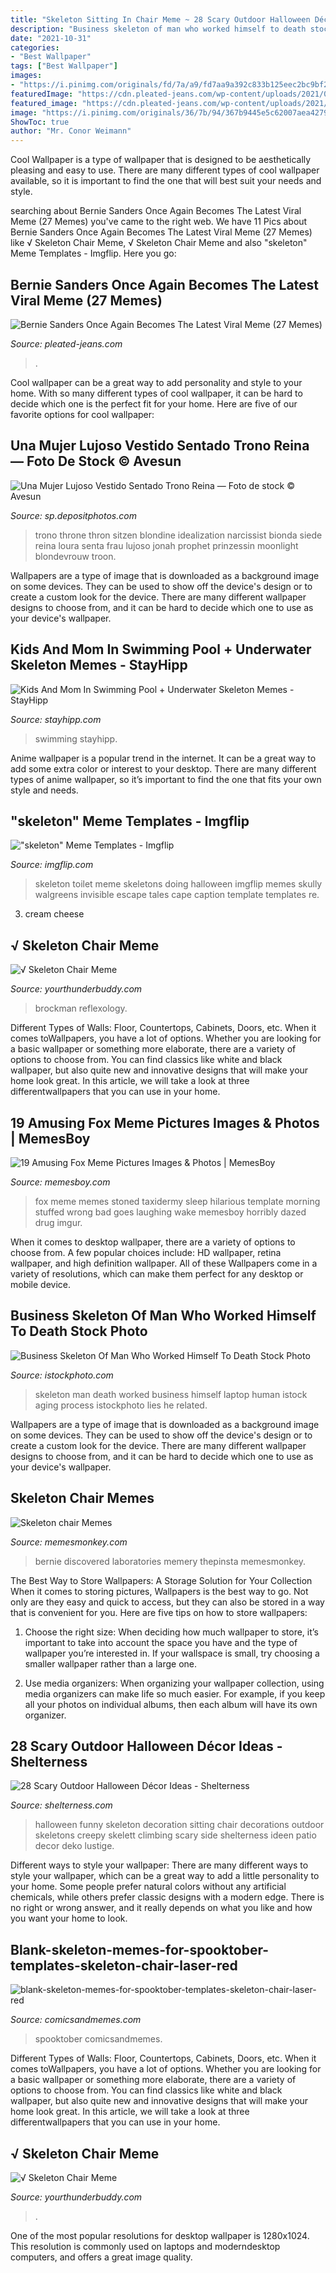 ```yaml
---
title: "Skeleton Sitting In Chair Meme ~ 28 Scary Outdoor Halloween Décor Ideas"
description: "Business skeleton of man who worked himself to death stock photo"
date: "2021-10-31"
categories:
- "Best Wallpaper"
tags: ["Best Wallpaper"]
images:
- "https://i.pinimg.com/originals/fd/7a/a9/fd7aa9a392c833b125eec2bc9bf290b6.jpg"
featuredImage: "https://cdn.pleated-jeans.com/wp-content/uploads/2021/01/bernie-sanders-inauguration-chair-meme-6.jpg"
featured_image: "https://cdn.pleated-jeans.com/wp-content/uploads/2021/01/bernie-sanders-inauguration-chair-meme-6.jpg"
image: "https://i.pinimg.com/originals/36/7b/94/367b9445e5c62007aea4279b43cf1672.png"
ShowToc: true
author: "Mr. Conor Weimann"
---
```



Cool Wallpaper is a type of wallpaper that is designed to be aesthetically pleasing and easy to use. There are many different types of cool wallpaper available, so it is important to find the one that will best suit your needs and style.

	

		
searching about Bernie Sanders Once Again Becomes The Latest Viral Meme (27 Memes) you've came to the right web. We have 11 Pics about Bernie Sanders Once Again Becomes The Latest Viral Meme (27 Memes) like √ Skeleton Chair Meme, √ Skeleton Chair Meme and also &quot;skeleton&quot; Meme Templates - Imgflip. Here you go:
		
    
## Bernie Sanders Once Again Becomes The Latest Viral Meme (27 Memes)

<img loading=lazy src="https://cdn.pleated-jeans.com/wp-content/uploads/2021/01/bernie-sanders-inauguration-chair-meme-6.jpg" onerror="this.onerror=null;this.src='https://tse1.mm.bing.net/th?id=OIP.HnHMu8TBV_Pjzx1ZRAvvvgHaIx&amp;pid=15.1';" alt="Bernie Sanders Once Again Becomes The Latest Viral Meme (27 Memes)">

_Source: pleated-jeans.com_

>. 

	

Cool wallpaper can be a great way to add personality and style to your home. With so many different types of cool wallpaper, it can be hard to decide which one is the perfect fit for your home. Here are five of our favorite options for cool wallpaper: 

    
## Una Mujer Lujoso Vestido Sentado Trono Reina — Foto De Stock © Avesun

<img loading=lazy src="https://st4.depositphotos.com/1030375/20148/i/950/depositphotos_201484852-stock-photo-woman-luxurious-gown-dress-sitting.jpg" onerror="this.onerror=null;this.src='https://tse4.mm.bing.net/th?id=OIP.s4ccXuZx8lYmDLo5W2fzPAHaE8&amp;pid=15.1';" alt="Una Mujer Lujoso Vestido Sentado Trono Reina — Foto de stock © Avesun">

_Source: sp.depositphotos.com_

>trono throne thron sitzen blondine idealization narcissist bionda siede reina loura senta frau lujoso jonah prophet prinzessin moonlight blondevrouw troon. 

	

Wallpapers are a type of image that is downloaded as a background image on some devices. They can be used to show off the device's design or to create a custom look for the device. There are many different wallpaper designs to choose from, and it can be hard to decide which one to use as your device's wallpaper.

    
## Kids And Mom In Swimming Pool + Underwater Skeleton Memes - StayHipp

<img loading=lazy src="https://stayhipp.com/wp-content/uploads/2020/06/swimming-poo-l.jpg" onerror="this.onerror=null;this.src='https://tse4.mm.bing.net/th?id=OIP.l7Ja3DCENy2AwsrmPqLpFwHaEC&amp;pid=15.1';" alt="Kids And Mom In Swimming Pool + Underwater Skeleton Memes - StayHipp">

_Source: stayhipp.com_

>swimming stayhipp. 

	

Anime wallpaper is a popular trend in the internet. It can be a great way to add some extra color or interest to your desktop. There are many different types of anime wallpaper, so it’s important to find the one that fits your own style and needs.

    
## &quot;skeleton&quot; Meme Templates - Imgflip

<img loading=lazy src="https://i.imgflip.com/dgdxr.jpg" onerror="this.onerror=null;this.src='https://tse1.mm.bing.net/th?id=OIP.Rzoa-GMX2jbrAZxxnCjXMgAAAA&amp;pid=15.1';" alt="&quot;skeleton&quot; Meme Templates - Imgflip">

_Source: imgflip.com_

>skeleton toilet meme skeletons doing halloween imgflip memes skully walgreens invisible escape tales cape caption template templates re. 

	

3. cream cheese 

    
## √ Skeleton Chair Meme

<img loading=lazy src="https://i.pinimg.com/originals/36/7b/94/367b9445e5c62007aea4279b43cf1672.png" onerror="this.onerror=null;this.src='https://tse4.mm.bing.net/th?id=OIP.9UBj-zPMeY8tMLkC87cjvwHaHa&amp;pid=15.1';" alt="√ Skeleton Chair Meme">

_Source: yourthunderbuddy.com_

>brockman reflexology. 

	

Different Types of Walls: Floor, Countertops, Cabinets, Doors, etc.
When it comes toWallpapers, you have a lot of options. Whether you are looking for a basic wallpaper or something more elaborate, there are a variety of options to choose from. You can find classics like white and black wallpaper, but also quite new and innovative designs that will make your home look great. In this article, we will take a look at three differentwallpapers that you can use in your home.

    
## 19 Amusing Fox Meme Pictures Images &amp; Photos | MemesBoy

<img loading=lazy src="http://memesboy.com/wp-content/uploads/2018/03/Hilarious-Fox-Meme.jpg" onerror="this.onerror=null;this.src='https://tse2.mm.bing.net/th?id=OIP.quaIMS1l1mzxrYNkuuKBtQHaJ4&amp;pid=15.1';" alt="19 Amusing Fox Meme Pictures Images &amp; Photos | MemesBoy">

_Source: memesboy.com_

>fox meme memes stoned taxidermy sleep hilarious template morning stuffed wrong bad goes laughing wake memesboy horribly dazed drug imgur. 

	

When it comes to desktop wallpaper, there are a variety of options to choose from. A few popular choices include: HD wallpaper, retina wallpaper, and high definition wallpaper. All of these Wallpapers come in a variety of resolutions, which can make them perfect for any desktop or mobile device. 

    
## Business Skeleton Of Man Who Worked Himself To Death Stock Photo

<img loading=lazy src="https://media.istockphoto.com/photos/business-skeleton-of-man-who-worked-himself-to-death-picture-id187574471" onerror="this.onerror=null;this.src='https://tse1.mm.bing.net/th?id=OIP.np0j0YK4GWVkWVV79E-vmAHaE8&amp;pid=15.1';" alt="Business Skeleton Of Man Who Worked Himself To Death Stock Photo">

_Source: istockphoto.com_

>skeleton man death worked business himself laptop human istock aging process istockphoto lies he related. 

	

Wallpapers are a type of image that is downloaded as a background image on some devices. They can be used to show off the device's design or to create a custom look for the device. There are many different wallpaper designs to choose from, and it can be hard to decide which one to use as your device's wallpaper.

    
## Skeleton Chair Memes

<img loading=lazy src="https://www.memesmonkey.com/images/memesmonkey/s_d5/d57d549668b941ad00c4da4548bfb61d.jpeg" onerror="this.onerror=null;this.src='https://tse2.mm.bing.net/th?id=OIP.zQJTnF9v6Eehs29W04q14AAAAA&amp;pid=15.1';" alt="Skeleton chair Memes">

_Source: memesmonkey.com_

>bernie discovered laboratories memery thepinsta memesmonkey. 

	

The Best Way to Store Wallpapers: A Storage Solution for Your Collection
When it comes to storing pictures, Wallpapers is the best way to go. Not only are they easy and quick to access, but they can also be stored in a way that is convenient for you. Here are five tips on how to store wallpapers:
1) Choose the right size: When deciding how much wallpaper to store, it’s important to take into account the space you have and the type of wallpaper you’re interested in. If your wallspace is small, try choosing a smaller wallpaper rather than a large one.

2) Use media organizers: When organizing your wallpaper collection, using media organizers can make life so much easier. For example, if you keep all your photos on individual albums, then each album will have its own organizer.

    
## 28 Scary Outdoor Halloween Décor Ideas - Shelterness

<img loading=lazy src="https://i.shelterness.com/2016/09/10-skeleton-sitting-in-a-chair-is-a-great-creepy-decoration.jpg" onerror="this.onerror=null;this.src='https://tse2.mm.bing.net/th?id=OIP.dvz0tIdjX9Lyjr7XiaU82gHaKF&amp;pid=15.1';" alt="28 Scary Outdoor Halloween Décor Ideas - Shelterness">

_Source: shelterness.com_

>halloween funny skeleton decoration sitting chair decorations outdoor skeletons creepy skelett climbing scary side shelterness ideen patio decor deko lustige. 

	

Different ways to style your wallpaper:
There are many different ways to style your wallpaper, which can be a great way to add a little personality to your home. Some people prefer natural colors without any artificial chemicals, while others prefer classic designs with a modern edge. There is no right or wrong answer, and it really depends on what you like and how you want your home to look.

    
## Blank-skeleton-memes-for-spooktober-templates-skeleton-chair-laser-red

<img loading=lazy src="https://comicsandmemes.com/wp-content/uploads/blank-skeleton-memes-for-spooktober-templates-skeleton-chair-laser-red-eyes-crazy.jpg" onerror="this.onerror=null;this.src='https://tse3.mm.bing.net/th?id=OIP.G1yJQDhgYjEW94gkqntwPQHaKy&amp;pid=15.1';" alt="blank-skeleton-memes-for-spooktober-templates-skeleton-chair-laser-red">

_Source: comicsandmemes.com_

>spooktober comicsandmemes. 

	

Different Types of Walls: Floor, Countertops, Cabinets, Doors, etc.
When it comes toWallpapers, you have a lot of options. Whether you are looking for a basic wallpaper or something more elaborate, there are a variety of options to choose from. You can find classics like white and black wallpaper, but also quite new and innovative designs that will make your home look great. In this article, we will take a look at three differentwallpapers that you can use in your home.

    
## √ Skeleton Chair Meme

<img loading=lazy src="https://i.pinimg.com/originals/fd/7a/a9/fd7aa9a392c833b125eec2bc9bf290b6.jpg" onerror="this.onerror=null;this.src='https://tse4.mm.bing.net/th?id=OIP.M1WYQ02za985EZ5x2HIHzAHaHk&amp;pid=15.1';" alt="√ Skeleton Chair Meme">

_Source: yourthunderbuddy.com_

>. 

	

One of the most popular resolutions for desktop wallpaper is 1280x1024. This resolution is commonly used on laptops and moderndesktop computers, and offers a great image quality.

